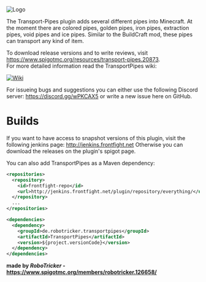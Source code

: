 ![Logo](https://img2.picload.org/image/riwprwgr/logo.png)

The Transport-Pipes plugin adds several different pipes into Minecraft. At the moment there are colored pipes, golden pipes, iron pipes, extraction pipes, void pipes and ice pipes. Similar to the BuildCraft mod, these pipes can transport any kind of item.

To download release versions and to write reviews, visit https://www.spigotmc.org/resources/transport-pipes.20873.  
For more detailed information read the TransportPipes wiki:

<a href="https://github.com/RoboTricker/Transport-Pipes/wiki">![Wiki](https://cdn.discordapp.com/attachments/315609061859131392/340971064937152512/Logomakr_5JxOqW.png)</a>

For issueing bugs and suggestions you can either use the following Discord server:
https://discord.gg/wPKCAX5
or write a new issue here on GitHub.
# Builds

If you want to have access to snapshot versions of this plugin, visit the following jenkins page: http://jenkins.frontfight.net
Otherwise you can download the releases on the plugin's spigot page.

You can also add TransportPipes as a Maven dependency:
```xml
<repositories>
  <repository>
    <id>frontfight-repo</id>
    <url>http://jenkins.frontfight.net/plugin/repository/everything/</url>
  </repository>
  ...
</repositories>

<dependencies>
  <dependency>
    <groupId>de.robotricker.transportpipes</groupId>
    <artifactId>TransportPipes</artifactId>
    <version>${project.versionCode}</version>
  </dependency>
</dependencies>
```

__made by *RoboTricker* - https://www.spigotmc.org/members/robotricker.126658/__

